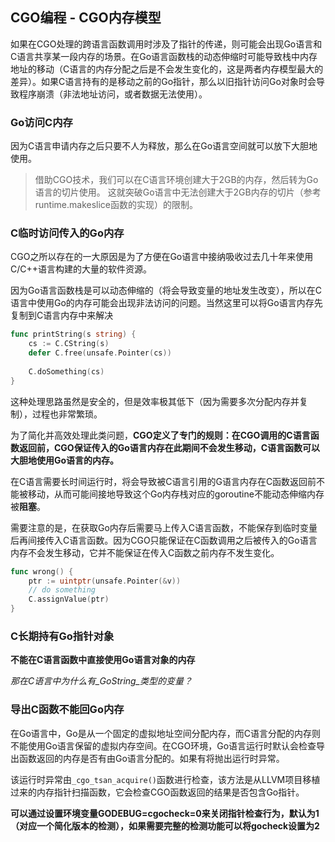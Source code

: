 CGO编程 - CGO内存模型
-------------------

如果在CGO处理的跨语言函数调用时涉及了指针的传递，则可能会出现Go语言和C语言共享某一段内存的场景。在Go语言函数栈的动态伸缩时可能导致栈中内存地址的移动（C语言的内存分配之后是不会发生变化的，这是两者内存模型最大的差异）。如果C语言持有的是移动之前的Go指针，那么以旧指针访问Go对象时会导致程序崩溃（非法地址访问，或者数据无法使用）。


### Go访问C内存

因为C语言申请内存之后只要不人为释放，那么在Go语言空间就可以放下大胆地使用。

>
> 借助CGO技术，我们可以在C语言环境创建大于2GB的内存，然后转为Go语言的切片使用。
> 这就突破Go语言中无法创建大于2GB内存的切片（参考runtime.makeslice函数的实现）的限制。
>


### C临时访问传入的Go内存

CGO之所以存在的一大原因是为了方便在Go语言中接纳吸收过去几十年来使用C/C++语言构建的大量的软件资源。

因为Go语言函数栈是可以动态伸缩的（将会导致变量的地址发生改变），所以在C语言中使用Go的内存可能会出现非法访问的问题。当然这里可以将Go语言内存先复制到C语言内存中来解决
```go
func printString(s string) {
	cs := C.CString(s)
	defer C.free(unsafe.Pointer(cs))
	
	C.doSomething(cs)
}
```
这种处理思路虽然是安全的，但是效率极其低下（因为需要多次分配内存并复制），过程也非常繁琐。

为了简化并高效处理此类问题，__CGO定义了专门的规则：在CGO调用的C语言函数返回前，CGO保证传入的Go语言内存在此期间不会发生移动，C语言函数可以大胆地使用Go语言的内存。__

在C语言需要长时间运行时，将会导致被C语言引用的G语言内存在C函数返回前不能被移动，从而可能间接地导致这个Go内存栈对应的goroutine不能动态伸缩内存被**阻塞**。

需要注意的是，在获取Go内存后需要马上传入C语言函数，不能保存到临时变量后再间接传入C语言函数。因为CGO只能保证在C函数调用之后被传入的Go语言内存不会发生移动，它并不能保证在传入C函数之前内存不发生变化。
```go
func wrong() {
	ptr := uintptr(unsafe.Pointer(&v))
	// do something
	C.assignValue(ptr)
}
```


### C长期持有Go指针对象

__不能在C语言函数中直接使用Go语言对象的内存__

*那在C语言中为什么有_GoString_类型的变量？*


### 导出C函数不能回Go内存

在Go语言中，Go是从一个固定的虚拟地址空间分配内存，而C语言分配的内存则不能使用Go语言保留的虚拟内存空间。在CGO环境，Go语言运行时默认会检查导出函数返回的内存是否有由Go语言分配的。如果有将抛出运行时异常。

该运行时异常由`_cgo_tsan_acquire()`函数进行检查，该方法是从LLVM项目移植过来的内存指针扫描函数，它会检查CGO函数返回的结果是否包含Go指针。

__可以通过设置环境变量GODEBUG=cgocheck=0来关闭指针检查行为，默认为1（对应一个简化版本的检测），如果需要完整的检测功能可以将gocheck设置为2__
